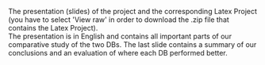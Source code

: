 The presentation (slides) of the project and the corresponding Latex Project (you have to select 'View raw' in order to download the .zip file that contains the Latex Project).  
The presentation is in English and contains all important parts of our comparative study of the two DBs. The last slide contains a summary of our conclusions and an evaluation of where each DB performed better.  
